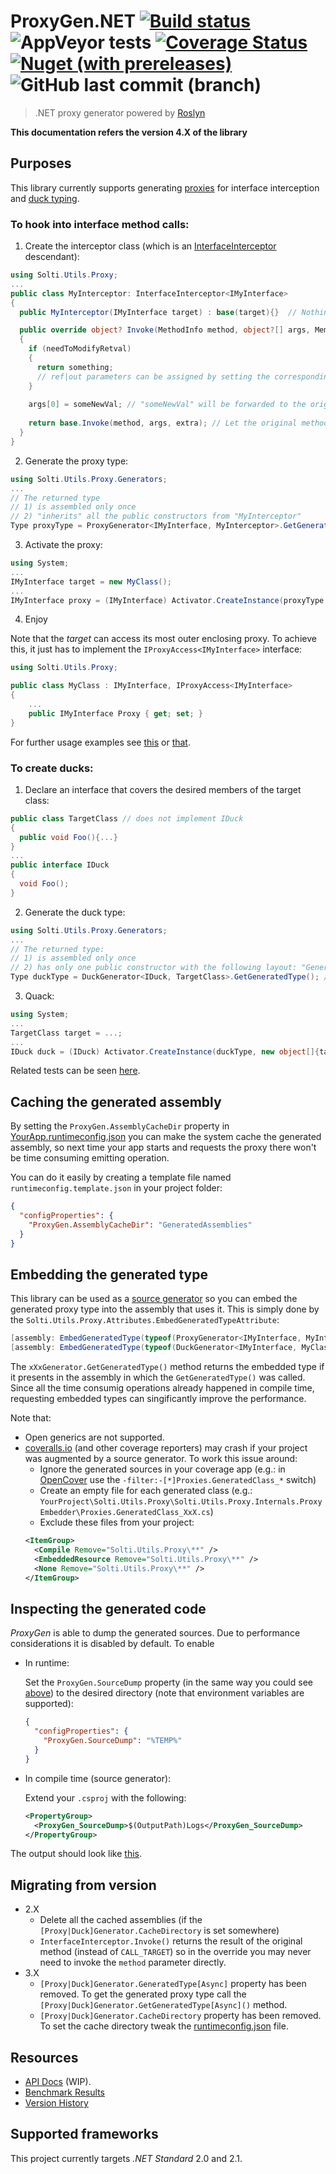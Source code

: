 # ProxyGen.NET [![Build status](https://ci.appveyor.com/api/projects/status/caw7qqtf5tbaa1fq/branch/master?svg=true)](https://ci.appveyor.com/project/Sholtee/proxygen/branch/master) ![AppVeyor tests](https://img.shields.io/appveyor/tests/sholtee/proxygen/master) [![Coverage Status](https://coveralls.io/repos/github/Sholtee/proxygen/badge.svg?branch=master)](https://coveralls.io/github/Sholtee/proxygen?branch=master) [![Nuget (with prereleases)](https://img.shields.io/nuget/vpre/proxygen.net)](https://www.nuget.org/packages/proxygen.net) ![GitHub last commit (branch)](https://img.shields.io/github/last-commit/sholtee/proxygen/master)
> .NET proxy generator powered by [Roslyn](https://github.com/dotnet/roslyn )

**This documentation refers the version 4.X of the library**
## Purposes
This library currently supports generating [proxies](https://en.wikipedia.org/wiki/Proxy_pattern ) for interface interception and [duck typing](https://en.wikipedia.org/wiki/Duck_typing ).
### To hook into interface method calls:
1. Create the interceptor class (which is an [InterfaceInterceptor](https://sholtee.github.io/proxygen/doc/Solti.Utils.Proxy.InterfaceInterceptor-1.html ) descendant):
  ```csharp
  using Solti.Utils.Proxy;
  ...
  public class MyInterceptor: InterfaceInterceptor<IMyInterface>
  {
    public MyInterceptor(IMyInterface target) : base(target){}  // Nothing to do here

    public override object? Invoke(MethodInfo method, object?[] args, MemberInfo extra) // Invoked on every method call on generated proxy instance
    {
	  if (needToModifyRetval)
	  {
	    return something;
        // ref|out parameters can be assigned by setting the corresponding "args[]" item 
	  }
	  
	  args[0] = someNewVal; // "someNewVal" will be forwarded to the original method
	  
	  return base.Invoke(method, args, extra); // Let the original method do its work
    }  
  }
  ```
2. Generate the proxy type:
  ```csharp
  using Solti.Utils.Proxy.Generators;
  ...  
  // The returned type 
  // 1) is assembled only once
  // 2) "inherits" all the public constructors from "MyInterceptor"
  Type proxyType = ProxyGenerator<IMyInterface, MyInterceptor>.GetGeneratedType(); // or GetGeneratedTypeAsync()
  ```
3. Activate the proxy:
  ```csharp
  using System;
  ...
  IMyInterface target = new MyClass();
  ...
  IMyInterface proxy = (IMyInterface) Activator.CreateInstance(proxyType, new object[]{target});
  ```
4. Enjoy

Note that the *target* can access its most outer enclosing proxy. To achieve this, it just has to implement the `IProxyAccess<IMyInterface>` interface:
```csharp
using Solti.Utils.Proxy;

public class MyClass : IMyInterface, IProxyAccess<IMyInterface>
{
    ...
    public IMyInterface Proxy { get; set; }
}
```

For further usage examples see [this](https://github.com/Sholtee/proxygen/blob/master/TEST/ProxyGen.Tests/Generators/ProxyGenerator.cs ) or [that](https://github.com/Sholtee/injector#decorating-services ).
### To create ducks:
1. Declare an interface that covers the desired members of the target class:
  ```csharp
  public class TargetClass // does not implement IDuck
  {
    public void Foo(){...}
  }
  ...
  public interface IDuck 
  {
    void Foo();
  }
  ```
2. Generate the duck type:
  ```csharp
  using Solti.Utils.Proxy.Generators;
  ...
  // The returned type:
  // 1) is assembled only once
  // 2) has only one public constructor with the following layout: "GeneratedProxy(TargetClass target)"
  Type duckType = DuckGenerator<IDuck, TargetClass>.GetGeneratedType(); // or GetGeneratedTypeAsync()
  ```
3. Quack:
  ```csharp
  using System;
  ...
  TargetClass target = ...;
  ...
  IDuck duck = (IDuck) Activator.CreateInstance(duckType, new object[]{target});
  ```
  
Related tests can be seen [here](https://github.com/Sholtee/proxygen/blob/master/TEST/ProxyGen.Tests/Generators/DuckGenerator.cs ).
## Caching the generated assembly
By setting the `ProxyGen.AssemblyCacheDir` property in [YourApp.runtimeconfig.json](https://docs.microsoft.com/en-us/dotnet/core/run-time-config/ ) you can make the system cache the generated assembly, so next time your app starts and requests the proxy there won't be time consuming emitting operation.

You can do it easily by creating a template file named `runtimeconfig.template.json` in your project folder:
```json
{
  "configProperties": {
    "ProxyGen.AssemblyCacheDir": "GeneratedAssemblies"
  }
}
```
## Embedding the generated type
This library can be used as a [source generator](https://devblogs.microsoft.com/dotnet/introducing-c-source-generators/ ) so you can embed the generated proxy type into the assembly that uses it. This is simply done by the `Solti.Utils.Proxy.Attributes.EmbedGeneratedTypeAttribute`:
```csharp
[assembly: EmbedGeneratedType(typeof(ProxyGenerator<IMyInterface, MyInterceptor<IMyInterface>>))]
[assembly: EmbedGeneratedType(typeof(DuckGenerator<IMyInterface, MyClass>))]

```
The `xXxGenerator.GetGeneratedType()` method returns the embedded type if it presents in the assembly in which the `GetGeneratedType()` was called. Since all the time consumig operations already happened in compile time, requesting embedded types can singificantly improve the performance.

Note that:
- Open generics are not supported.
- [coveralls.io](https://www.nuget.org/packages/coveralls.io/ ) (and other coverage reporters) may crash if your project was augmented by a source generator. To work this issue around:
  - Ignore the generated sources in your coverage app (e.g.: in [OpenCover](https://www.nuget.org/packages/OpenCover/ ) use the `-filter:-[*]Proxies.GeneratedClass_*` switch)
  - Create an empty file for each generated class (e.g.: `YourProject\Solti.Utils.Proxy\Solti.Utils.Proxy.Internals.ProxyEmbedder\Proxies.GeneratedClass_XxX.cs`)
  - Exclude these files from your project:
  ```xml
  <ItemGroup>
    <Compile Remove="Solti.Utils.Proxy\**" />
    <EmbeddedResource Remove="Solti.Utils.Proxy\**" />
    <None Remove="Solti.Utils.Proxy\**" />
  </ItemGroup>
  ```  
## Inspecting the generated code
*ProxyGen* is able to dump the generated sources. Due to performance considerations it is disabled by default. To enable 
- In runtime:

  Set the `ProxyGen.SourceDump` property (in the same way you could see [above](#caching-the-generated-assembly)) to the desired directory (note that environment variables are supported):
  ```json
  {
    "configProperties": {
      "ProxyGen.SourceDump": "%TEMP%"
    }
  }
  ```
  
- In compile time (source generator):

  Extend your `.csproj` with the following:
  ```xml
  <PropertyGroup>
    <ProxyGen_SourceDump>$(OutputPath)Logs</ProxyGen_SourceDump>
  </PropertyGroup>
  ```

The output should look like [this](https://github.com/Sholtee/proxygen/blob/master/TEST/ProxyGen.Tests/ClsSrcUnit.txt ).
## Migrating from version 
- 2.X
  - Delete all the cached assemblies (if the `[Proxy|Duck]Generator.CacheDirectory` is set somewhere)
  - `InterfaceInterceptor.Invoke()` returns the result of the original method (instead of `CALL_TARGET`) so in the override you may never need to invoke the `method` parameter directly.
- 3.X
  - `[Proxy|Duck]Generator.GeneratedType[Async]` property has been removed. To get the generated proxy type call the `[Proxy|Duck]Generator.GetGeneratedType[Async]()` method.
  - `[Proxy|Duck]Generator.CacheDirectory` property has been removed. To set the cache directory tweak the [runtimeconfig.json](#caching-the-generated-assembly) file.
## Resources
- [API Docs](https://sholtee.github.io/proxygen ) (WIP).
- [Benchmark Results](https://sholtee.github.io/proxygen/perf )
- [Version History](https://github.com/Sholtee/proxygen/blob/master/history.md )

## Supported frameworks
This project currently targets *.NET Standard* 2.0 and 2.1.
